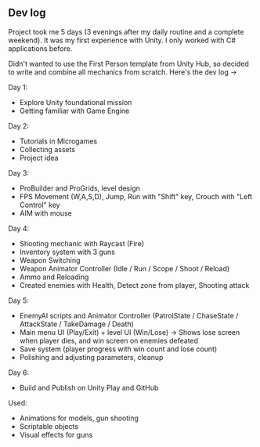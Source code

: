 ## Dev log

Project took me 5 days (3 evenings after my daily routine and a complete weekend). It was my first experience with Unity. I only worked with C# applications before. 

Didn't wanted to use the First Person template from Unity Hub, so decided to write and combine all mechanics from scratch. Here's the dev log ->

Day 1:
- Explore Unity foundational mission
- Getting familiar with Game Engine

Day 2:
- Tutorials in Microgames
- Collecting assets
- Project idea

Day 3:
- ProBuilder and ProGrids, level design
- FPS Movement (W,A,S,D), Jump, Run with "Shift" key, Crouch with "Left Control" key
- AIM with mouse

Day 4:
- Shooting mechanic with Raycast (Fire)
- Inventory system with 3 guns
- Weapon Switching
- Weapon Animator Controller (Idle / Run / Scope / Shoot / Reload)
- Ammo and Reloading
- Created enemies with Health, Detect zone from player, Shooting attack

Day 5:
- EnemyAI scripts and Animator Controller (PatrolState / ChaseState / AttackState / TakeDamage / Death)
- Main menu UI (Play/Exit) + level UI (Win/Lose) -> Shows lose screen when player dies, and win screen on enemies defeated
- Save system (player progress with win count and lose count)
- Polishing and adjusting parameters, cleanup

Day 6:
- Build and Publish on Unity Play and GitHub

Used:
- Animations for models, gun shooting
- Scriptable objects
- Visual effects for guns
